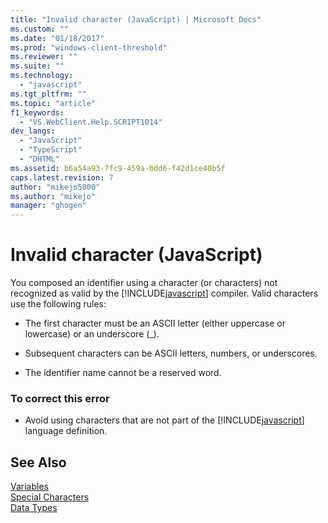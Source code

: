 ```yaml
---
title: "Invalid character (JavaScript) | Microsoft Docs"
ms.custom: ""
ms.date: "01/18/2017"
ms.prod: "windows-client-threshold"
ms.reviewer: ""
ms.suite: ""
ms.technology: 
  - "javascript"
ms.tgt_pltfrm: ""
ms.topic: "article"
f1_keywords: 
  - "VS.WebClient.Help.SCRIPT1014"
dev_langs: 
  - "JavaScript"
  - "TypeScript"
  - "DHTML"
ms.assetid: b6a54a93-7fc9-459a-bdd6-f42d1ce40b5f
caps.latest.revision: 7
author: "mikejo5000"
ms.author: "mikejo"
manager: "ghogen"
---
```

# Invalid character (JavaScript)
You composed an identifier using a character (or characters) not recognized as valid by the [!INCLUDE[javascript](../../javascript/includes/javascript-md.md)] compiler. Valid characters use the following rules:  
  
-   The first character must be an ASCII letter (either uppercase or lowercase) or an underscore (_).  
  
-   Subsequent characters can be ASCII letters, numbers, or underscores.  
  
-   The identifier name cannot be a reserved word.  
  
### To correct this error  
  
-   Avoid using characters that are not part of the [!INCLUDE[javascript](../../javascript/includes/javascript-md.md)] language definition.  
  
## See Also  
 [Variables](../../javascript/variables-javascript.md)   
 [Special Characters](../../javascript/advanced/special-characters-javascript.md)   
 [Data Types](../../javascript/data-types-javascript.md)